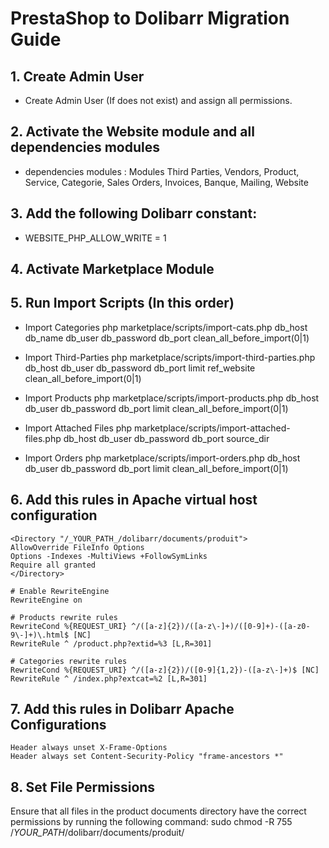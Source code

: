 # PrestaShop to Dolibarr Migration Guide

## 1. Create Admin User
- Create Admin User (If does not exist) and assign all permissions.
## 2. Activate the Website module and all dependencies modules
- dependencies modules : Modules Third Parties, Vendors, Product, Service, Categorie, Sales Orders, Invoices, Banque, Mailing, Website
## 3. Add the following Dolibarr constant:
  - WEBSITE_PHP_ALLOW_WRITE = 1

## 4. Activate Marketplace Module

## 5. Run Import Scripts (In this order)

- Import Categories
    php marketplace/scripts/import-cats.php db_host db_name db_user db_password db_port clean_all_before_import(0|1)

- Import Third-Parties
    php marketplace/scripts/import-third-parties.php db_host db_user db_password db_port limit ref_website clean_all_before_import(0|1)

- Import Products
    php marketplace/scripts/import-products.php db_host db_user db_password db_port limit clean_all_before_import(0|1)

- Import Attached Files
    php marketplace/scripts/import-attached-files.php db_host db_user db_password db_port source_dir

- Import Orders
    php marketplace/scripts/import-orders.php db_host db_user db_password db_port limit clean_all_before_import(0|1)

## 6. Add this rules in Apache virtual host configuration 

    <Directory "/_YOUR_PATH_/dolibarr/documents/produit">
    AllowOverride FileInfo Options
    Options -Indexes -MultiViews +FollowSymLinks
    Require all granted
    </Directory>

    # Enable RewriteEngine
    RewriteEngine on

    # Products rewrite rules
    RewriteCond %{REQUEST_URI} ^/([a-z]{2})/([a-z\-]+)/([0-9]+)-([a-z0-9\-]+)\.html$ [NC]
    RewriteRule ^ /product.php?extid=%3 [L,R=301]

    # Categories rewrite rules
    RewriteCond %{REQUEST_URI} ^/([a-z]{2})/([0-9]{1,2})-([a-z\-]+)$ [NC]
    RewriteRule ^ /index.php?extcat=%2 [L,R=301]

## 7. Add this rules in Dolibarr Apache Configurations

    Header always unset X-Frame-Options
    Header always set Content-Security-Policy "frame-ancestors *"

## 8. Set File Permissions

Ensure that all files in the product documents directory have the correct permissions by running the following command:
sudo chmod -R 755 /_YOUR_PATH_/dolibarr/documents/produit/
